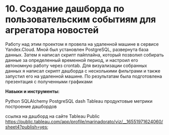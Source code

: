 #  10. Создание дашборда по пользовательским событиям для агрегатора новостей

Работу над этим проектом я провела на удаленной машине в сервисе Yandex.Cloud. Мной был установлен PostgreSQL, развернута база данных. Затем я написал скрипт пайплайна, который позволил собирать данные за определенный временной период, и настроил его автономную работу через crontab. Для визуализации собранных данных я написал скрипт
дашборда с несколькими фильтрами и также запустил его на удаленной машине. По результатам была подготовлена презентация с полученными графиками

**Навыки и инструменты:** 

Python
SQLAlchemy
PostgreSQL
dash
Tableau
продуктовые метрики
построение дашбордов


ссылка на дашборд на сайте Tableau Public https://public.tableau.com/app/profile/marinadorato/viz/__16551971624060/sheet4?publish=yes;
    
    


 
